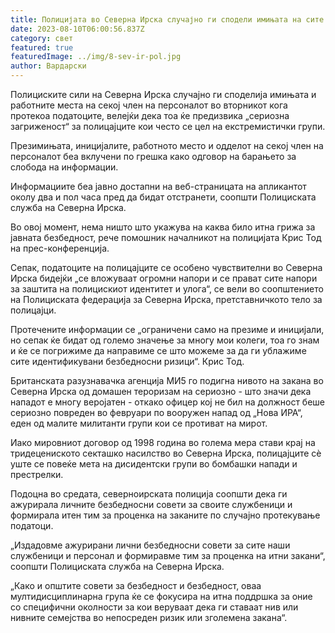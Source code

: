 ```yaml
---
title: Полицијата во Северна Ирска случајно ги сподели имињата на сите свои полицајци
date: 2023-08-10T06:00:56.837Z
category: свет
featured: true
featuredImage: ../img/8-sev-ir-pol.jpg
author: Вардарски
---
```

Полициските сили на Северна Ирска случајно ги споделија имињата и работните места на секој член на персоналот во вторникот кога протекоа податоците, велејќи дека тоа ќе предизвика „сериозна загриженост“ за полицајците кои често се цел на екстремистички групи.

Презимињата, иницијалите, работното место и одделот на секој член на персоналот беа вклучени по грешка како одговор на барањето за слобода на информации.

Информациите беа јавно достапни на веб-страницата на апликантот околу два и пол часа пред да бидат отстранети, соопшти Полициската служба на Северна Ирска.

Во овој момент, нема ништо што укажува на каква било итна грижа за јавната безбедност, рече помошник началникот на полицијата Крис Тод на прес-конференција.

Сепак, податоците на полицајците се особено чувствителни во Северна Ирска бидејќи „се вложуваат огромни напори и се прават сите напори за заштита на полицискиот идентитет и улога“, се вели во соопштението на Полициската федерација за Северна Ирска, претставничкото тело за полицајци.

Протечените информации се „ограничени само на презиме и иницијали, но сепак ќе бидат од големо значење за многу мои колеги, тоа го знам и ќе се погрижиме да направиме се што можеме за да ги ублажиме сите идентификувани безбедносни ризици“. Крис Тод.

Британската разузнавачка агенција МИ5 го подигна нивото на закана во Северна Ирска од домашен тероризам на сериозно - што значи дека нападот е многу веројатен - откако офицер кој не бил на должност беше сериозно повреден во февруари по вооружен напад од „Нова ИРА“, еден од малите милитанти групи кои се противат на мирот.

Иако мировниот договор од 1998 година во голема мера стави крај на тридецениското секташко насилство во Северна Ирска, полицајците сè уште се повеќе мета на дисидентски групи во бомбашки напади и престрелки.

Подоцна во средата, северноирската полиција соопшти дека ги ажурирала личните безбедносни совети за своите службеници и формирала итен тим за проценка на заканите по случајно протекување податоци.

„Издадовме ажурирани лични безбедносни совети за сите наши службеници и персонал и формиравме тим за проценка на итни закани“, соопшти Полициската служба на Северна Ирска.

„Како и општите совети за безбедност и безбедност, оваа мултидисциплинарна група ќе се фокусира на итна поддршка за оние со специфични околности за кои веруваат дека ги ставаат нив или нивните семејства во непосреден ризик или зголемена закана“.